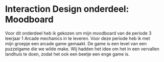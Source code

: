 # Interaction Design onderdeel: **Moodboard**

Voor dit onderdeel heb ik gekozen om mijn moodboard van de periode 3 leerjaar 1 Arcade mechanics in te leveren.
Voor deze periode heb ik met mijn groepje een arcade game gemaakt. De game is een level van een puzzelgame die we wilde make.
Wij hadden het idee om het in een vervallen landhuis te doen, zodat het ook een beetje een enge game is.